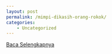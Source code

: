```yaml
---
layout: post
permalink: /mimpi-dikasih-orang-rokok/
categories:
    - Uncategorized
---
```


[Baca Selengkapnya](/04)